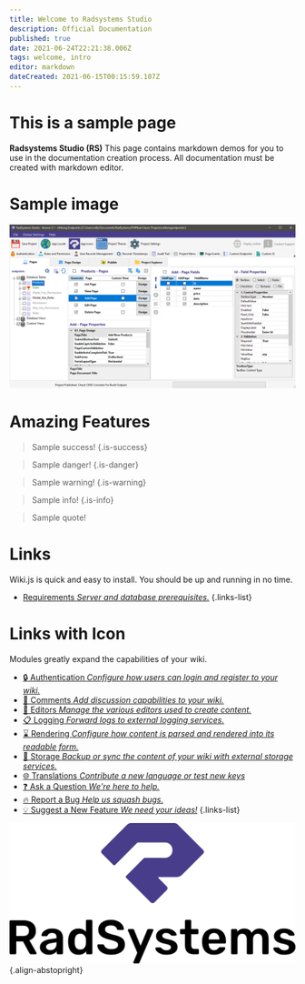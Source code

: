 ```yaml
---
title: Welcome to Radsystems Studio
description: Official Documentation
published: true
date: 2021-06-24T22:21:38.006Z
tags: welcome, intro
editor: markdown
dateCreated: 2021-06-15T00:15:59.107Z
---
```


# This is a sample page

**Radsystems Studio (RS)** This page contains markdown demos for you to use in the documentation creation process. All documentation must be created with markdown editor.

# Sample image
![sample-pages-overview.png](/sample-pages-overview.png)

# Amazing Features
> Sample success!
{.is-success} 

> Sample danger!
{.is-danger}

> Sample warning!
{.is-warning}

> Sample info!
{.is-info}

> Sample quote!

# Links

Wiki.js is quick and easy to install. You should be up and running in no time.
- [Requirements *Server and database prerequisites.*](/install/requirements)
{.links-list}

# Links with Icon
Modules greatly expand the capabilities of your wiki.
- [:lock: Authentication *Configure how users can login and register to your wiki.*](/auth)
- [:speech_balloon: Comments *Add discussion capabilities to your wiki.*](/comments)
- [:pencil: Editors *Manage the various editors used to create content.*](/editors)
- [:clipboard: Logging *Forward logs to external logging services.*](/logging)
- [:hourglass: Rendering *Configure how content is parsed and rendered into its readable form.*](/rendering)
- [:floppy_disk: Storage *Backup or sync the content of your wiki with external storage services.*](/storage)
- [:globe_with_meridians: Translations *Contribute a new language or test new keys*](/translations)
- [:question: Ask a Question *We're here to help.*](https://forum.radsystems.io/c/questions/8)
- [:fire: Report a Bug *Help us squash bugs.*](https://forum.radsystems.io/c/bugs/6)
- [:bulb: Suggest a New Feature *We need your ideas!*](https://forum.radsystems.io/c/suggestions/5)
{.links-list}

![Radsystems Studio](/logo/logo_secondary_colored.png){.align-abstopright}
